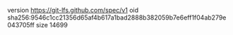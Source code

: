 version https://git-lfs.github.com/spec/v1
oid sha256:9546c1cc21356d65af4b617a1bad2888b382059b7e6eff1f04ab279e043705ff
size 14699
